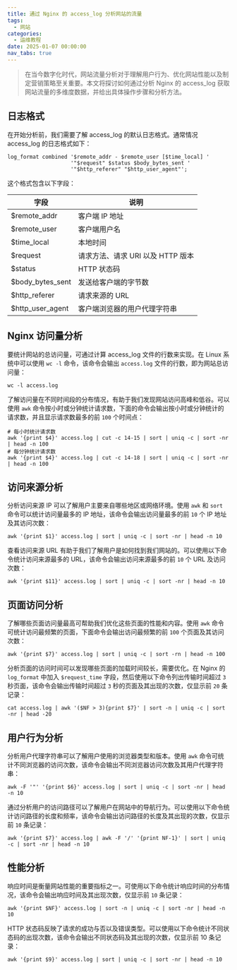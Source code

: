 ```yaml
---
title: 通过 Nginx 的 access_log 分析网站的流量
tags:
  - 网站
categories:
  - 运维教程
date: 2025-01-07 00:00:00
nav_tabs: true
---
```


> 在当今数字化时代，网站流量分析对于理解用户行为、优化网站性能以及制定营销策略至关重要。本文将探讨如何通过分析 Nginx 的 access_log 获取网站流量的多维度数据，并给出具体操作步骤和分析方法。

<!-- more -->

## 日志格式

在开始分析前，我们需要了解 access_log 的默认日志格式。通常情况 access_log 的日志格式如下：

```
log_format combined '$remote_addr - $remote_user [$time_local] '
                    '"$request" $status $body_bytes_sent '
                    '"$http_referer" "$http_user_agent"';
```

这个格式包含以下字段：

| 字段 | 说明 |
| - | - |
| $remote_addr | 客户端 IP 地址 |
| $remote_user | 客户端用户名 |
| $time_local | 本地时间 |
| $request | 请求方法、请求 URI 以及 HTTP 版本 |
| $status | HTTP 状态码 |
| $body_bytes_sent | 发送给客户端的字节数 |
| $http_referer | 请求来源的 URL |
| $http_user_agent | 客户端浏览器的用户代理字符串 |

## Nginx 访问量分析

要统计网站的总访问量，可通过计算 access_log 文件的行数来实现。在 Linux 系统中可以使用 `wc -l` 命令，该命令会输出 `access.log` 文件的行数，即为网站总访问量：

```
wc -l access.log
```

了解访问量在不同时间段的分布情况，有助于我们发现网站访问高峰和低谷。可以使用 `awk` 命令按小时或分钟统计请求数，下面的命令会输出按小时或分钟统计的请求数，并且显示请求数最多的前 `100` 个时间点：

```
# 每小时统计请求数
awk '{print $4}' access.log | cut -c 14-15 | sort | uniq -c | sort -nr | head -n 100
# 每分钟统计请求数
awk '{print $4}' access.log | cut -c 14-18 | sort | uniq -c | sort -nr | head -n 100
```

## 访问来源分析

分析访问来源 IP 可以了解用户主要来自哪些地区或网络环境。使用 `awk` 和 `sort` 命令可以统计访问量最多的 IP 地址，该命令会输出访问量最多的前 `10` 个 IP 地址及其访问次数：

```
awk '{print $1}' access.log | sort | uniq -c | sort -nr | head -n 10
```

查看访问来源 URL 有助于我们了解用户是如何找到我们网站的。可以使用以下命令统计访问来源最多的 URL，该命令会输出访问来源最多的前 `10` 个 URL 及访问次数：

```
awk '{print $11}' access.log | sort | uniq -c | sort -nr | head -n 10
```

## 页面访问分析

了解哪些页面访问量最高可帮助我们优化这些页面的性能和内容。使用 `awk` 命令可统计访问最频繁的页面，下面命令会输出访问最频繁的前 `100` 个页面及其访问次数：

```
awk '{print $7}' access.log | sort | uniq -c | sort -rn | head -n 100
```

分析页面的访问时间可以发现哪些页面的加载时间较长，需要优化。在 Nginx 的 `log_format` 中加入 `$request_time` 字段，然后使用以下命令列出传输时间超过 `3` 秒页面，该命令会输出传输时间超过 `3` 秒的页面及其出现的次数，仅显示前 `20` 条记录：

```
cat access.log | awk '($NF > 3){print $7}' | sort -n | uniq -c | sort -nr | head -20
```

## 用户行为分析

分析用户代理字符串可以了解用户使用的浏览器类型和版本。使用 `awk` 命令可统计不同浏览器的访问次数，该命令会输出不同浏览器访问次数及其用户代理字符串：

```
awk -F '"' '{print $6}' access.log | sort | uniq -c | sort -nr | head -n 10
```

通过分析用户的访问路径可以了解用户在网站中的导航行为。可以使用以下命令统计访问路径的长度和频率，该命令会输出访问路径的长度及其出现的次数，仅显示前 `10` 条记录：

```
awk '{print $7}' access.log | awk -F '/' '{print NF-1}' | sort | uniq -c | sort -nr | head -n 10
```

## 性能分析

响应时间是衡量网站性能的重要指标之一。可使用以下命令统计响应时间的分布情况，该命令会输出响应时间及其出现次数，仅显示前 `10` 条记录：

```
awk '{print $NF}' access.log | sort -n | uniq -c | sort -nr | head -n 10
```

HTTP 状态码反映了请求的成功与否以及错误类型。可以使用以下命令统计不同状态码的出现次数，该命令会输出不同状态码及其出现的次数，仅显示前 10 条记录：

```
awk '{print $9}' access.log | sort | uniq -c | sort -nr | head -n 10
```